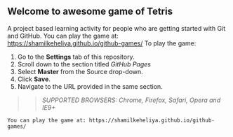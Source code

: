 ## Welcome to awesome game of Tetris

A project based learning activity for people who are getting started with Git and GitHub.
You can play the game at: https://shamilkeheliya.github.io/github-games/
To play the game:
1. Go to the **Settings** tab of this repository.
1. Scroll down to the section titled _GitHub Pages_
1. Select **Master** from the Source drop-down.
1. Click **Save**.
1. Navigate to the URL provided in the same section.

>> _*SUPPORTED BROWSERS*: Chrome, Firefox, Safari, Opera and IE9+_

```suggestion
You can play the game at: https://shamilkeheliya.github.io/github-games/
```
